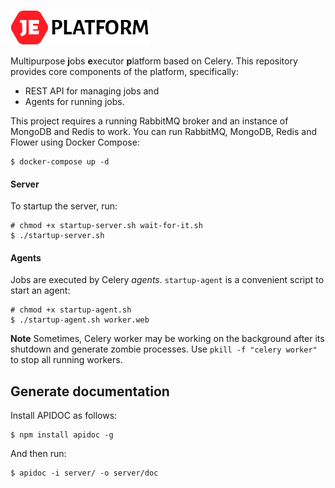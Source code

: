 ![JEPlatform logo](/assets/logo.png)

Multipurpose **j**obs **e**xecutor **p**latform based on Celery. 
This repository provides core components of the platform, specifically:

* REST API for managing jobs and
* Agents for running jobs.

This project requires a running RabbitMQ broker and an instance of MongoDB and Redis to work. 
You can run RabbitMQ, MongoDB, Redis and Flower using Docker Compose:

```console
$ docker-compose up -d
``` 

#### Server 

To startup the server, run:

```console
# chmod +x startup-server.sh wait-for-it.sh
$ ./startup-server.sh
```

#### Agents

Jobs are executed by Celery *agents*. `startup-agent` is a convenient script to start an agent: 

```console
# chmod +x startup-agent.sh
$ ./startup-agent.sh worker.web
```

**Note** Sometimes, Celery worker may be working on the background after its shutdown and generate zombie processes.
Use `pkill -f "celery worker"` to stop all running workers.

## Generate documentation

Install APIDOC as follows:

```console
$ npm install apidoc -g
```

And then run:

```console
$ apidoc -i server/ -o server/doc
```
